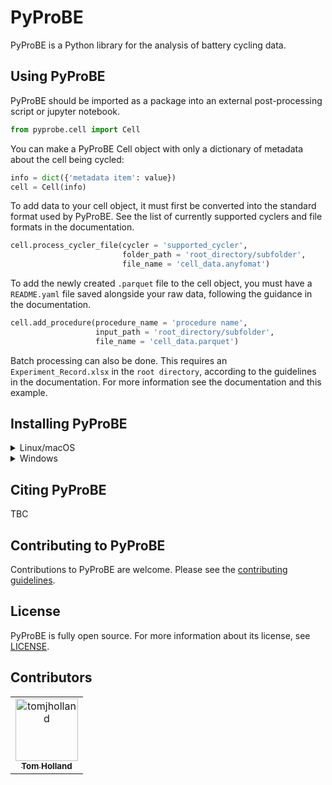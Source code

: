# PyProBE
PyProBE is a Python library for the analysis of battery cycling data.

## Using PyProBE
PyProBE should be imported as a package into an external post-processing script or jupyter notebook.

```python
from pyprobe.cell import Cell
```

You can make a PyProBE Cell object with only a dictionary of metadata about the cell being cycled:
```python
info = dict({'metadata item': value})
cell = Cell(info)
```

To add data to your cell object, it must first be converted into the standard format used by PyProBE. See the list of currently supported cyclers and file formats in the documentation.

```python
cell.process_cycler_file(cycler = 'supported_cycler',
                         folder_path = 'root_directory/subfolder',
                         file_name = 'cell_data.anyfomat')
```

To add the newly created ```.parquet``` file to the cell object, you must have a ```README.yaml``` file saved alongside your raw data, following the guidance in the documentation.

```python
cell.add_procedure(procedure_name = 'procedure name', 
                   input_path = 'root_directory/subfolder', 
                   file_name = 'cell_data.parquet')
```

Batch processing can also be done. This requires an ```Experiment_Record.xlsx``` in the ```root directory```, according to the guidelines in the documentation. For more information see the documentation and this example.

## Installing PyProBE
<details>
  <summary>Linux/macOS</summary>

  1. Clone the repository and enter the directory:
  ```bash
  $ git clone https://github.com/ImperialCollegeLondon/PyProBE.git
  ```

  2. Create and activate a virtual environment:
  
  venv (in your working directory):
```bash
$ python -m venv .venv
$ source .venv/bin/activate
```
conda (in any directory):
```bash
$ conda create -n pyprobe python=3.12
$ conda activate pyprobe
```


  3. Install PyProBE as a package into your virtual environment:
  ```bash
  $ cd PyProBE
  $ pip install .
  ```
</details>

<details>
  <summary>Windows</summary>

  1. Clone the repository and enter the directory:
  ```bat
  > git clone https://github.com/ImperialCollegeLondon/PyProBE.git
  ```

  2. Create and activate a virtual environment:
  
  venv (in your working directory):
```bat
> python -m venv .venv
> source .venv/bin/activate
```
conda (in any directory):
```bash
> conda create -n pyprobe python=3.12
> conda activate pyprobe
```

  3. Install PyProBE as a package into your virtual environment:
  ```bat
  > cd PyProBE
  > pip install .
  ```
</details>

## Citing PyProBE

TBC


## Contributing to PyProBE

Contributions to PyProBE are welcome. Please see the [contributing guidelines](CONTRIBUTING.md).


## License

PyProBE is fully open source. For more information about its license, see [LICENSE](LICENSE.md).


## Contributors
<!-- readme: contributors -start -->
<table>
<tr>
    <td align="center">
        <a href="https://github.com/tomjholland">
            <img src="https://avatars.githubusercontent.com/u/137503955?v=4" width="100;" alt="tomjholland"/>
            <br />
            <sub><b>Tom Holland</b></sub>
        </a>
    </td></tr>
</table>
<!-- readme: contributors -end -->
